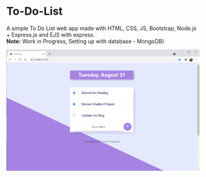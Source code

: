 # To-Do-List
A simple To Do List web app made with HTML, CSS, JS, Bootstrap, Node.js + Express.js and EJS with express.  
**Note:** Work in Progress, Setting up with database - MongoDB)  
  
  
![Screenshot](/todolist-home.png?raw=true)
